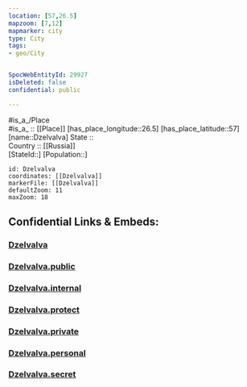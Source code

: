 ```yaml
---
location: [57,26.5] 
mapzoom: [7,12] 
mapmarker: city 
type: City
tags:
- geo/City


SpocWebEntityId: 29927
isDeleted: false
confidential: public

---
```

#is_a_/Place  
#is_a_ :: [[Place]] 
[has_place_longitude::26.5] 
[has_place_latitude::57] 
[name::Dzelvalva] 
State ::  
Country :: [[Russia]]  
[StateId::] 
[Population::] 



```leaflet
id: Dzelvalva
coordinates: [[Dzelvalva]] 
markerFile: [[Dzelvalva]] 
defaultZoom: 11 
maxZoom: 18
```


## Confidential Links & Embeds: 

### [Dzelvalva](/_Standards/Earth/Continent/Europe/Europe~North/Latvia/Regions~Latvia/Vidzeme/counties~Vidzeme/Madona/City/Dzelvalva.md) 

### [Dzelvalva.public](/_public/Earth/Continent/Europe/Europe~North/Latvia/Regions~Latvia/Vidzeme/counties~Vidzeme/Madona/City/Dzelvalva.public.md) 

### [Dzelvalva.internal](/_internal/Earth/Continent/Europe/Europe~North/Latvia/Regions~Latvia/Vidzeme/counties~Vidzeme/Madona/City/Dzelvalva.internal.md) 

### [Dzelvalva.protect](/_protect/Earth/Continent/Europe/Europe~North/Latvia/Regions~Latvia/Vidzeme/counties~Vidzeme/Madona/City/Dzelvalva.protect.md) 

### [Dzelvalva.private](/_private/Earth/Continent/Europe/Europe~North/Latvia/Regions~Latvia/Vidzeme/counties~Vidzeme/Madona/City/Dzelvalva.private.md) 

### [Dzelvalva.personal](/_personal/Earth/Continent/Europe/Europe~North/Latvia/Regions~Latvia/Vidzeme/counties~Vidzeme/Madona/City/Dzelvalva.personal.md) 

### [Dzelvalva.secret](/_secret/Earth/Continent/Europe/Europe~North/Latvia/Regions~Latvia/Vidzeme/counties~Vidzeme/Madona/City/Dzelvalva.secret.md)

